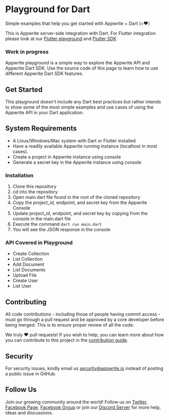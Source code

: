# Playground for Dart

Simple examples that help you get started with Appwrite + Dart (=❤️)

This is Appwrite server-side integration with Dart. For Flutter integration please look at our [Flutter playground](https://github.com/appwrite/playground-for-flutter) and [Flutter SDK](https://github.com/appwrite/sdk-for-flutter)

### Work in progress

Appwrite playground is a simple way to explore the Appwrite API and Appwrite Dart SDK. Use the source code of this page to learn how to use different Appwrite Dart SDK features.

## Get Started
This playground doesn't include any Dart best practices but rather intends to show some of the most simple examples and use cases of using the Appwrite API in your Dart application.

## System Requirements
* A Linux/Windows/Mac system with Dart or Flutter installed
* Have a readily available Appwrite running instance (localhost in most cases).
* Create a project in Appwrite instance using console
* Generate a secret key in the Appwrite instance using console

### Installation
1. Clone this repository
2. cd into the repository
3. Open main.dart file found in the root of the cloned repository
4. Copy the project_id, endpoint, and secret key from the Appwrite Console
5. Update project_id, endpoint, and secret key by copying from the console in the main.dart file
6. Execute the command `dart run main.dart`
7. You will see the JSON response in the console

### API Covered in Playground
* Create Collection
* List Collection
* Add Document
* List Documents
* Upload File
* Create User
* List User

## Contributing

All code contributions - including those of people having commit access - must go through a pull request and be approved by a core developer before being merged. This is to ensure proper review of all the code.

We truly ❤️ pull requests! If you wish to help, you can learn more about how you can contribute to this project in the [contribution guide](https://github.com/appwrite/appwrite/blob/master/CONTRIBUTING.md).

## Security

For security issues, kindly email us [security@appwrite.io](mailto:security@appwrite.io) instead of posting a public issue in GitHub.

## Follow Us

Join our growing community around the world! Follow us on [Twitter](https://twitter.com/appwrite), [Facebook Page](https://www.facebook.com/appwrite.io), [Facebook Group](https://www.facebook.com/groups/appwrite.developers/) or join our [Discord Server](https://appwrite.io/discord) for more help, ideas and discussions.

